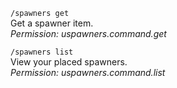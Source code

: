 `/spawners get`\
Get a spawner item.\
_Permission: uspawners.command.get_

`/spawners list`\
View your placed spawners.\
_Permission: uspawners.command.list_
